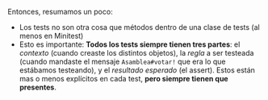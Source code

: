 Entonces, resumamos un poco: 

* Los tests no son otra cosa que métodos dentro de una clase de tests (al menos en Minitest)
* Esto es importante: **Todos los tests siempre tienen tres partes**: el _contexto_ (cuando creaste los distintos objetos), la _regla_ a ser testeada (cuando mandaste el mensaje `Asamblea#votar!` que era lo que estábamos testeando), y el _resultado esperado_ (el assert). Estos están mas o menos explícitos en cada test, **pero siempre tienen que presentes**.